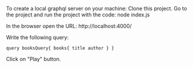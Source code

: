 To create a local graphql server on your machine:
Clone this project.
Go to the project and run the project with the code:
    node index.js

In the browser open the URL: http://localhost:4000/

Write the following query:

`
query booksQuery{
  books{
    title
    author
  }
}
`

Click on "Play" button.
